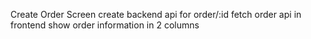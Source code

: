 Create Order Screen
create backend api for order/:id
fetch order api in frontend
show order information in 2 columns
